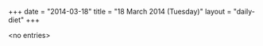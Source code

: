 +++
date = "2014-03-18"
title = "18 March 2014 (Tuesday)"
layout = "daily-diet"
+++


\<no entries\>

